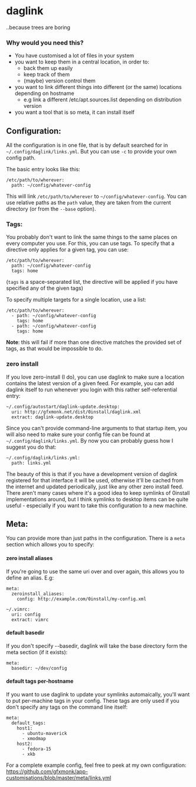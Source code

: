 # daglink
..because trees are boring

### Why would you need this?

 - You have customised a lot of files in your system
 - you want to keep them in a central location, in order to:
    - back them up easily
    - keep track of them
    - (maybe) version control them
 - you want to link different things into different (or the same) locations depending on hostname
    - e.g link a different /etc/apt.sources.list depending on distribution version
 - you want a tool that is so meta, it can install itself


## Configuration:

All the configuration is in one file, that is by default searched for in `~/.config/daglink/links.yml`. But you can use `-c` to provide your own config path.

The basic entry looks like this:

    /etc/path/to/wherever:
      path: ~/config/whatever-config

This will link `/etc/path/to/wherever` to `~/config/whatever-config`. You can use relative paths as the `path` value, they are taken from the current directory (or from the `--base` option).

### Tags:

You probably don't want to link the same things to the same places on every computer you use. For this, you can use tags. To specify that a directive only applies for a given tag, you can use:

    /etc/path/to/wherever:
      path: ~/config/whatever-config
      tags: home

(`tags` is a space-separated list, the directive will be applied if you have specified any of the given tags)

To specify multiple targets for a single location, use a list:

    /etc/path/to/wherever:
      - path: ~/config/whatever-config
        tags: home
      - path: ~/config/whatever-config
        tags: home

**Note**: this will fail if more than one directive matches the provided set of tags, as that would be impossible to do.

### zero install

If you love zero-install (I do), you can use daglink to make sure a location contains the latest version of a given feed. For example, you can add daglink itself to run whenever you login with this rather self-referential entry:

    ~/.config/autostart/daglink-update.desktop:
      uri: http://gfxmonk.net/dist/0install/daglink.xml
      extract: daglink-update.desktop

Since you can't provide command-line arguments to that startup item, you will also need to make sure your config file can be found at `~/.config/daglink/links.yml`. By now you can probably guess how I suggest you do that:

    ~/.config/daglink/links.yml:
      path: links.yml

The beauty of this is that if you have a development version of daglink registered for that interface it will be used, otherwise it'll be cached from the internet and updated periodically, just like any other zero install feed. There aren't many cases where it's a good idea to keep symlinks of 0install implementations around, but I think symlinks to desktop items can be quite useful - especially if you want to take this configuration to a new machine.

## Meta:

You can provide more than just paths in the configuration. There is a `meta` section which allows you to specify:

#### zero install aliases

If you're going to use the same uri over and over again, this allows you to define an alias. E.g:

    meta:
      zeroinstall_aliases:
        config: http://example.com/0install/my-config.xml

    ~/.vimrc:
      uri: config
      extract: vimrc

#### default basedir

If you don't specify --basedir, daglink will take the base directory form the meta section (if it exists):

    meta:
      basedir: ~/dev/config

#### default tags per-hostname

If you want to use daglink to update your symlinks automaically, you'll want to put per-machine tags in your config. These tags are only used if you don't specify any tags on the command line itself:

    meta:
      default_tags:
        host1:
          - ubuntu-maverick
          - xmodmap
        host2:
          - fedora-15
          - xkb

For a complete example config, feel free to peek at my own configuration: https://github.com/gfxmonk/app-customisations/blob/master/meta/links.yml
